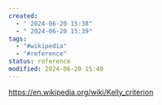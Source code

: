 ```yaml
---
created:
  - " 2024-06-20 15:38"
  - " 2024-06-20 15:39"
tags:
  - "#wikipedia"
  - "#reference"
status: reference
modified: 2024-06-20 15:40
---
```

https://en.wikipedia.org/wiki/Kelly_criterion